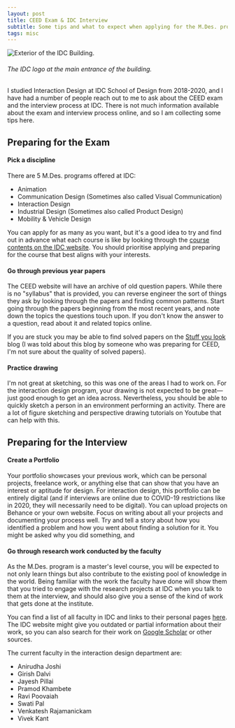 ```yaml
---
layout: post
title: CEED Exam & IDC Interview
subtitle: Some tips and what to expect when applying for the M.Des. programs at IDC School of Design, IIT Bombay.
tags: misc
---
```


![Exterior of the IDC Building.](https://gyanl.com/assets/idc-exterior.jpg)

###### The IDC logo at the main entrance of the building.

I studied Interaction Design at IDC School of Design from 2018-2020, and I have had a number of people reach out to me to ask about the CEED exam and the interview process at IDC. There is not much information available about the exam and interview process online, and so I am collecting some tips here.

## Preparing for the Exam

#### Pick a discipline
There are 5 M.Des. programs offered at IDC:

- Animation
- Communication Design (Sometimes also called Visual Communication)
- Interaction Design
- Industrial Design (Sometimes also called Product Design)
- Mobility & Vehicle Design

You can apply for as many as you want, but it's a good idea to try and find out in advance what each course is like by looking through the [course contents on the IDC website](http://www.idc.iitb.ac.in/academic/mdes-programs). You should prioritise applying and preparing for the course that best aligns with your interests.

#### Go through previous year papers
The CEED website will have an archive of old question papers. While there is no "syllabus" that is provided, you can reverse engineer the sort of things they ask by looking through the papers and finding common patterns. Start going through the papers beginning from the most recent years, and note down the topics the questions touch upon. If you don't know the answer to a question, read about it and related topics online. 

If you are stuck you may be able to find solved papers on the [Stuff you look](https://stuffyoulook.blogspot.com/p/ceed-mdes.html) blog (I was told about this blog by someone who was preparing for CEED, I'm not sure about the quality of solved papers).

#### Practice drawing
I'm not great at sketching, so this was one of the areas I had to work on. For the interaction design program, your drawing is not expected to be great—just good enough to get an idea across. Nevertheless, you should be able to quickly sketch a person in an environment performing an activity. There are a lot of figure sketching and perspective drawing tutorials on Youtube that can help with this.

## Preparing for the Interview

#### Create a Portfolio

Your portfolio showcases your previous work, which can be personal projects, freelance work, or anything else that can show that you have an interest or aptitude for design. For interaction design, this portfolio can be entirely digital (and if interviews are online due to COVID-19 restrictions like in 2020, they will necessarily need to be digital). You can upload projects on Behance or your own website. Focus on writing about all your projects and documenting your process well. Try and tell a story about how you identified a problem and how you went about finding a solution for it. You might be asked why you did something, and


#### Go through research work conducted by the faculty

As the M.Des. program is a master's level course, you will be expected to not only learn things but also contribute to the existing pool of knowledge in the world. Being familiar with the work the faculty have done will show them that you tried to engage with the research projects at IDC when you talk to them at the interview, and should also give you a sense of the kind of work that gets done at the institute.

You can find a list of all faculty in IDC and links to their personal pages [here](http://www.idc.iitb.ac.in/people/faculty). The IDC website might give you outdated or partial information about their work, so you can also search for their work on [Google Scholar](https://scholar.google.com/) or other sources.

The current faculty in the interaction design department are:

-   Anirudha Joshi
-   Girish Dalvi
-   Jayesh Pillai
-   Pramod Khambete
-   Ravi Poovaiah
-   Swati Pal
-   Venkatesh Rajamanickam
-   Vivek Kant
